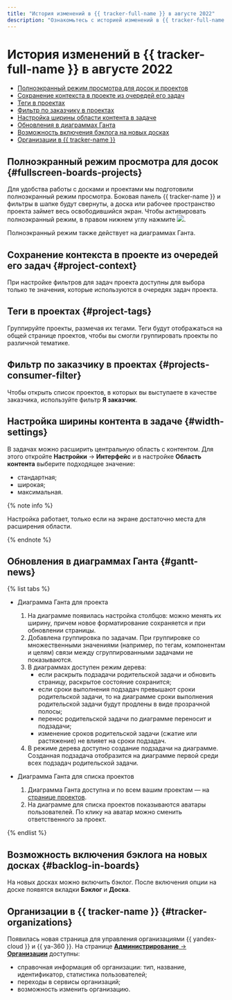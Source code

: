 ```yaml
---
title: "История изменений в {{ tracker-full-name }} в августе 2022"
description: "Ознакомьтесь с историей изменений в {{ tracker-full-name }} за август 2022."
---
```


# История изменений в {{ tracker-full-name }} в августе 2022

* [Полноэкранный режим просмотра для досок и проектов](#fullscreen-boards-projects)
* [Сохранение контекста в проекте из очередей его задач](#project-context)
* [Теги в проектах](#project-tags)
* [Фильтр по заказчику в проектах](#projects-consumer-filter)
* [Настройка ширины области контента в задаче](#width-settings)
* [Обновления в диаграммах Ганта](#gantt-news)
* [Возможность включения бэклога на новых досках](#backlog-in-boards)
* [Организации в {{ tracker-name }}](#tracker-organizations)

## Полноэкранный режим просмотра для досок {#fullscreen-boards-projects}

Для удобства работы с досками и проектами мы подготовили полноэкранный режим просмотра. Боковая панель {{ tracker-name }} и фильтры в шапке будут свернуты, а доска или рабочее пространство проекта займет весь освободившийся экран. Чтобы активировать полноэкранный режим, в правом нижнем углу нажмите ![](../../_assets/tracker/fullscreen-agile.png).

Полноэкранный режим также действует на диаграммах Ганта.

## Сохранение контекста в проекте из очередей его задач {#project-context}

При настройке фильтров для задач проекта доступны для выбора только те значения, которые используются в очередях задач проекта.

## Теги в проектах {#project-tags}

Группируйте проекты, размечая их тегами. Теги будут отображаться на общей странице проектов, чтобы вы смогли группировать проекты по различной тематике.

## Фильтр по заказчику в проектах {#projects-consumer-filter}

Чтобы открыть список проектов, в которых вы выступаете в качестве заказчика, используйте фильтр **Я заказчик**.

## Настройка ширины контента в задаче {#width-settings}

В задачах можно расширить центральную область с контентом. Для этого откройте **Настройки** → **Интерфейс** и в настройке **Область контента** выберите подходящее значение:
* стандартная;
* широкая;
* максимальная.

{% note info %}

Настройка работает, только если на экране достаточно места для расширения области.

{% endnote %}

## Обновления в диаграммах Ганта {#gantt-news}

{% list tabs %}

   - Диаграмма Ганта для проекта

      1. На диаграмме появилась настройка столбцов: можно менять их ширину, причем новое форматирование сохраняется и при обновлении страницы.
      1. Добавлена группировка по задачам. При группировке со множественными значениями (например, по тегам, компонентам и целям) связи между сгруппированными задачами не показываются.
      1. В диаграммах доступен режим дерева:
         * если раскрыть подзадачи родительской задачи и обновить страницу, раскрытое состояние сохранится;
         * если сроки выполнения подзадач превышают сроки родительской задачи, то на диаграмме сроки выполнения родительской задачи будут продлены в виде прозрачной полосы;
         * перенос родительской задачи по диаграмме переносит и подзадачи;
         * изменение сроков родительской задачи (сжатие или растяжение) не влияет на сроки подзадач.
      1. В режиме дерева доступно создание подзадачи на диаграмме. Созданная подзадача отобразится на диаграмме первой среди всех подзадач родительской задачи.

   - Диаграмма Ганта для списка проектов

      1. Диаграмма Ганта доступна и по всем вашим проектам — на [странице проектов](https://tracker.yandex.ru/pages/projects).
      1. На диаграмме для списка проектов показываются аватары пользователей. По клику на аватар можно сменить ответственного за проект.

{% endlist %}


## Возможность включения бэклога на новых досках {#backlog-in-boards}

На новых досках можно включить бэклог. После включения опции на доске появятся вкладки **Бэклог** и **Доска**.

## Организации в {{ tracker-name }} {#tracker-organizations}

Появилась новая страница для управления организациями {{ yandex-cloud }} и {{ ya-360 }}. На странице [**Администрирование** → **Организации**](https://tracker.yandex.ru/admin/orgs) доступны:
* справочная информация об организации: тип, название, идентификатор, статистика пользователей;
* переходы в сервисы организаций;
* возможность изменить организацию.